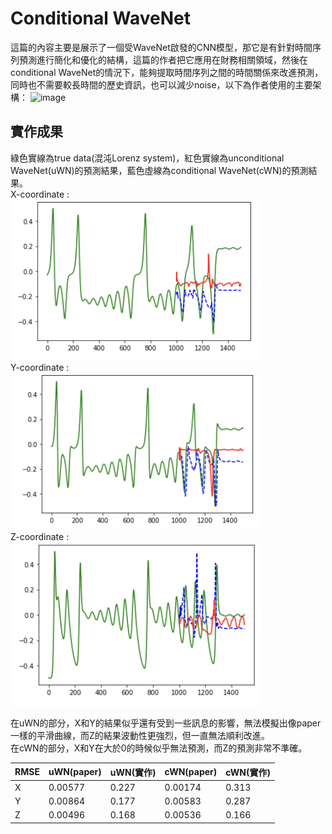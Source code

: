 # Conditional WaveNet
這篇的內容主要是展示了一個受WaveNet啟發的CNN模型，那它是有針對時間序列預測進行簡化和優化的結構，這篇的作者把它應用在財務相關領域，然後在conditional WaveNet的情況下，能夠提取時間序列之間的時間關係來改進預測，同時也不需要較長時間的歷史資訊，也可以減少noise，以下為作者使用的主要架構：
![image](https://asset-pdf.scinapse.io/prod/2603648311/figures/figure-2.3.jpg)

## 實作成果
綠色實線為true data(混沌Lorenz system)，紅色實線為unconditional WaveNet(uWN)的預測結果，藍色虛線為conditional WaveNet(cWN)的預測結果。  
X-coordinate :  
<img src="https://raw.githubusercontent.com/XieYiZhi78/cWaveNet/main/img/WaveNet_x_final.png" alt="resultx" width="400"/>  
Y-coordinate :  
<img src="https://raw.githubusercontent.com/XieYiZhi78/cWaveNet/main/img/WaveNet_y_final.png" alt="resultx" width="400"/>  
Z-coordinate :  
<img src="https://raw.githubusercontent.com/XieYiZhi78/cWaveNet/main/img/WaveNet_z_final.png" alt="resultx" width="400"/>  


在uWN的部分，X和Y的結果似乎還有受到一些訊息的影響，無法模擬出像paper一樣的平滑曲線，而Z的結果波動性更強烈，但一直無法順利改進。  
在cWN的部分，X和Y在大於0的時候似乎無法預測，而Z的預測非常不準確。  

|RMSE|uWN(paper)|uWN(實作)|cWN(paper)|cWN(實作)|
|----|----|----|----|----|
|X|0.00577|0.227|0.00174|0.313|
|Y|0.00864|0.177|0.00583|0.287|
|Z|0.00496|0.168|0.00536|0.166|
